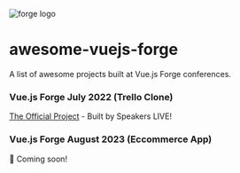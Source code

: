 ![forge logo](https://i.imgur.com/AuBFoLW.png)
# awesome-vuejs-forge
A list of awesome projects built at Vue.js Forge conferences.

### Vue.js Forge July 2022 (Trello Clone)
[The Official Project](https://github.com/vueschool/vuejs-forge-the-project) - Built by Speakers LIVE!

### Vue.js Forge August 2023 (Eccommerce App)
👀 Coming soon!
